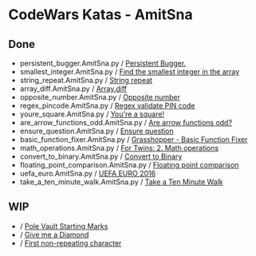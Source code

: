 # CodeWars Katas - AmitSna

## Done
- persistent_bugger.AmitSna.py / [Persistent Bugger.](https://www.codewars.com/kata/55bf01e5a717a0d57e0000ec)
- smallest_integer.AmitSna.py / [Find the smallest integer in the array](https://www.codewars.com/kata/55a2d7ebe362935a210000b2)
- string_repeat.AmitSna.py / [String repeat](https://www.codewars.com/kata/57a0e5c372292dd76d000d7e)
- array_diff.AmitSna.py / [Array.diff](https://www.codewars.com/kata/523f5d21c841566fde000009)
- opposite_number.AmitSna.py / [Opposite number](https://www.codewars.com/kata/56dec885c54a926dcd001095)
- regex_pincode.AmitSna.py / [Regex validate PIN code](https://www.codewars.com/kata/55f8a9c06c018a0d6e000132)
- youre_square.AmitSna.py / [You're a square!](https://www.codewars.com/kata/54c27a33fb7da0db0100040e)
- are_arrow_functions_odd.AmitSna.py / [Are arrow functions odd?](https://www.codewars.com/kata/559f80b87fa8512e3e0000f5)
- ensure_question.AmitSna.py / [Ensure question](https://www.codewars.com/kata/5866fc43395d9138a7000006)
- basic_function_fixer.AmitSna.py / [Grasshopper - Basic Function Fixer](https://www.codewars.com/kata/56200d610758762fb0000002)
- math_operations.AmitSna.py / [For Twins: 2. Math operations](https://www.codewars.com/kata/59c287b16bddd291c700009a)
- convert_to_binary.AmitSna.py / [Convert to Binary](https://www.codewars.com/kata/59fca81a5712f9fa4700159a)
- floating_point_comparison.AmitSna.py / [Floating point comparison](https://www.codewars.com/kata/5f9f43328a6bff002fa29eb8)
- uefa_euro.AmitSna.py / [UEFA EURO 2016](https://www.codewars.com/kata/57613fb1033d766171000d60)
- take_a_ten_minute_walk.AmitSna.py / [Take a Ten Minute Walk](https://www.codewars.com/kata/54da539698b8a2ad76000228)

## WIP
- / [Pole Vault Starting Marks](https://www.codewars.com/kata/5786f8404c4709148f0006bf)
- / [Give me a Diamond](https://www.codewars.com/kata/5503013e34137eeeaa001648)
- / [First non-repeating character](https://www.codewars.com/kata/52bc74d4ac05d0945d00054e)
